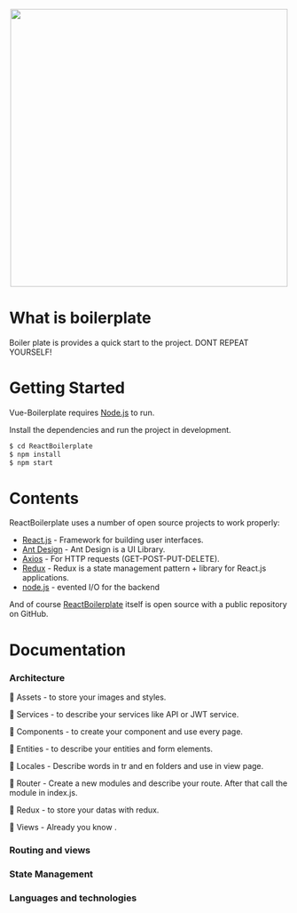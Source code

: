 <p align="center">
<img width="500" src="https://user-images.githubusercontent.com/50195250/104232655-b62e9880-5461-11eb-9202-d672293d398a.png">
</p>

# What is boilerplate

Boiler plate is provides a quick start to the project. DONT REPEAT YOURSELF!

# Getting Started

Vue-Boilerplate requires [Node.js](https://nodejs.org/) to run.

Install the dependencies and run the project in development.

```sh
$ cd ReactBoilerplate
$ npm install
$ npm start
```

# Contents
ReactBoilerplate uses a number of open source projects to work properly:

* [React.js](https://reactjs.org/) - Framework for building user interfaces.
* [Ant Design](https://ant.design/) - Ant Design is a UI Library.
* [Axios](https://github.com/axios/axios) - For HTTP requests (GET-POST-PUT-DELETE).
* [Redux](https://redux.js.org/) - Redux is a state management pattern + library for React.js applications.
* [node.js](https://nodejs.org/en/) - evented I/O for the backend

And of course [ReactBoilerplate](https://github.com/AtakanCSKNDR/ReactBoilerplate) itself is open source with a public repository
on GitHub.

# Documentation

### Architecture

📁 Assets - to store your images and styles.

📁 Services - to describe your services like API or JWT service.

📁 Components - to create your component and use every page.

📁 Entities - to describe your entities and form elements.

📁 Locales - Describe words in tr and en folders and use in view page.

📁 Router - Create a new modules and describe your route.  After that call the module in index.js.

📁 Redux - to store your datas with redux.

📁 Views - Already you know .

### Routing and views

### State Management

### Languages and technologies
